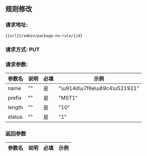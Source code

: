 ## 规则修改
### 请求地址:
```
{{url}}/admin/package-no-rule/{id}
```
### 请求方式: PUT  
### 请求参数:  

|参数名|说明|必填|示例|  
 |---|---|---|---|  
|name|""|是|"\u914d\u7f6e\u89c4\u521921"|  
|prefix|""|是|"MST1"|  
|length|""|是|"10"|  
|status|""|是|"1"|  
### 返回参数  

|参数名|说明|必填|示例|  
 |---|---|---|---|  
